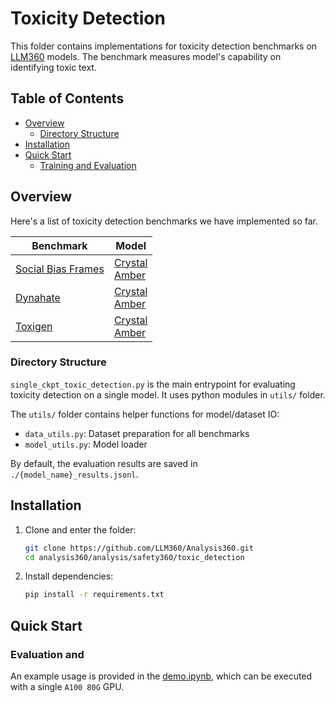 # Toxicity Detection
This folder contains implementations for toxicity detection benchmarks on [LLM360](https://github.com/LLM360) models. The benchmark measures model's capability on identifying toxic text.

## Table of Contents 
- [Overview](#overview)
  - [Directory Structure](#directory-structure)
- [Installation](#installation)
- [Quick Start](#quick-start)
  - [Training and Evaluation](#training-and-evaluation)

## Overview

Here's a list of toxicity detection benchmarks we have implemented so far. 

<div align="center">

|Benchmark|Model|
|------|-----|
|[Social Bias Frames](https://aclanthology.org/2020.acl-main.486.pdf)|[Crystal](https://huggingface.co/collections/LLM360/crystal-65e733d14e6a0786c4f5a606)<br>[Amber](https://huggingface.co/collections/LLM360/amber-65e7333ff73c7bbb014f2f2f)|
|[Dynahate](https://arxiv.org/abs/2012.15761)|[Crystal](https://huggingface.co/collections/LLM360/crystal-65e733d14e6a0786c4f5a606)<br>[Amber](https://huggingface.co/collections/LLM360/amber-65e7333ff73c7bbb014f2f2f)|
|[Toxigen](https://arxiv.org/abs/2203.09509)|[Crystal](https://huggingface.co/collections/LLM360/crystal-65e733d14e6a0786c4f5a606)<br>[Amber](https://huggingface.co/collections/LLM360/amber-65e7333ff73c7bbb014f2f2f)|

</div>

### Directory Structure

``single_ckpt_toxic_detection.py`` is the main entrypoint for evaluating toxicity detection on a single model. It uses python modules in ``utils/`` folder.

The ``utils/`` folder contains helper functions for model/dataset IO:
- ``data_utils.py``: Dataset preparation for all benchmarks
- ``model_utils.py``: Model loader

By default, the evaluation results are saved in ``./{model_name}_results.jsonl``.

## Installation
1. Clone and enter the folder:
    ```bash
    git clone https://github.com/LLM360/Analysis360.git
    cd analysis360/analysis/safety360/toxic_detection
    ```
1. Install dependencies:
    ```bash
    pip install -r requirements.txt
    ```

## Quick Start

### Evaluation and
An example usage is provided in the [demo.ipynb](demo.ipynb), which can be executed with a single ``A100 80G`` GPU.